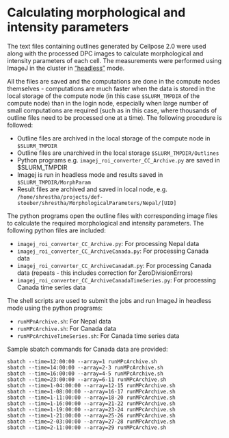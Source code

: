 # Calculating morphological and intensity parameters

The text files containing outlines generated by Cellpose 2.0 were used along with the processed DPC images to calculate morphological and intensity parameters of each cell. The measurements were performed using ImageJ in the cluster in [“headless”](https://imagej.net/scripting/headless) mode. 

All the files are saved and the computations are done in the compute nodes themselves - computations are much faster when the data is stored in the local storage of the compute node (in this case `$SLURM_TMPDIR` of the compute node) than in the login node, especially when large number of small computations are required (such as in this case, where thousands of outline files need to be processed one at a time). The following procedure is followed: 
- Outline files are archived in the local storage of the compute node in `$SLURM_TMPDIR`
- Outline files are unarchived in the local storage `$SLURM_TMPDIR/Outlines`
- Python programs e.g. `imagej_roi_converter_CC_Archive.py` are saved in $SLURM_TMPDIR
- Imagej is run in headless mode and results saved in `$SLURM_TMPDIR/MorphParam`
- Result files are archived and saved in local node, e.g. `/home/shrestha/projects/def-stoeber/shrestha/MorphologicalParameters/Nepal/[UID]`

The python programs open the outline files with corresponding image files to calculate the required morphological and intensity parameters. The following python files are included: 
- `imagej_roi_converter_CC_Archive.py`: For processing Nepal data
- `imagej_roi_converter_CC_ArchiveCanada.py`: For processing Canada data
- `imagej_roi_converter_CC_ArchiveCanadaR.py`: For processing Canada data (repeats - this includes correction for ZeroDivisionErrors)
- `imagej_roi_converter_CC_ArchiveCanadaTimeSeries.py`: For processing Canada time series data

The shell scripts are used to submit the jobs and run ImageJ in headless mode using the python programs: 
- `runMPnArchive.sh`: For Nepal data
- `runMPcArchive.sh`: For Canada data
- `runMPcArchiveTimeSeries.sh`: For Canada time series data

Sample sbatch commands for Canada data are provided:
```
sbatch --time=12:00:00 --array=1 runMPcArchive.sh     
sbatch --time=14:00:00 --array=2-3 runMPcArchive.sh
sbatch --time=16:00:00 --array=4-5 runMPcArchive.sh
sbatch --time=23:00:00 --array=6-11 runMPcArchive.sh
sbatch --time=1-04:00:00 --array=12-15 runMPcArchive.sh
sbatch --time=1-08:00:00 --array=16-17 runMPcArchive.sh
sbatch --time=1-11:00:00 --array=18-20 runMPcArchive.sh
sbatch --time=1-16:00:00 --array=21-22 runMPcArchive.sh
sbatch --time=1-19:00:00 --array=23-24 runMPcArchive.sh
sbatch --time=1-21:00:00 --array=25-26 runMPcArchive.sh
sbatch --time=2-03:00:00 --array=27-28 runMPcArchive.sh
sbatch --time=2-11:00:00 --array=29 runMPcArchive.sh
```
